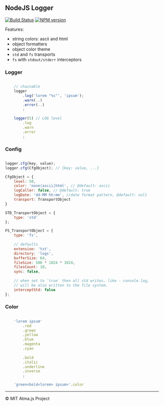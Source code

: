 NodeJS Logger
----
[![Build Status](https://travis-ci.org/atmajs/atma-logger.svg?branch=master)](https://travis-ci.org/atmajs/atma-logger)
[![NPM version](https://badge.fury.io/js/atma-logger.svg)](http://badge.fury.io/js/atma-logger)

Features:

- string colors: ascii and html
- object formatters
- object color theme
- `std` and `fs` transports
- `fs` with `stdout/stderr` interceptors


### Logger

```javascript

    // chainable
    logger
        .log('lorem "%s"', 'ipsum');
        .warn(..)
        .error(..)
        ;
        
    logger(5) // LOG level
        .log
        .warn
        .error
        ;

```


### Config

```javascript

logger.cfg(key, value);
logger.cfg(CfgObject); // {key: value, ...}

CfgObject = {
    level: 50,
    color: 'none|ascii|html', // @default: ascii
    logCaller: false, // @default: true
    logDate: 'dd-MM hh:mm', //date format pattern, @default: null
    transport: TransportObject
}

STD_TransportObject = {
    type: 'std'
};

FS_TransportObject = {
    type: 'fs',
    
    // defaults
    extension: 'txt', 
    directory: 'logs', 
    bufferSize: 64,
    fileSize: 500 * 1024 * 1024,
    filesCount: 10,
    sync: false,
    
    // when set to `true` then all std writes, like - console.log,
    // will be also written to the file system.
    interceptStd: false
};
```

### Color
```javascript

    'lorem ipsum'
        .red
		.green
		.yellow
		.blue
		.magenta
		.cyan
		
		.bold
		.italic
		.underline
		.inverse
        ;

    'green<bold<lorem> ipsum>'.color
```


----
© MIT
  Atma.js Project